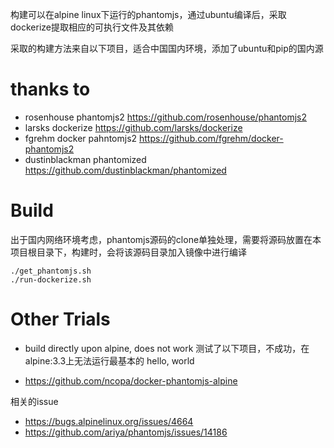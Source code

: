构建可以在alpine linux下运行的phantomjs，通过ubuntu编译后，采取dockerize提取相应的可执行文件及其依赖

采取的构建方法来自以下项目，适合中国国内环境，添加了ubuntu和pip的国内源

# thanks to
* rosenhouse phantomjs2 https://github.com/rosenhouse/phantomjs2
* larsks dockerize https://github.com/larsks/dockerize 
* fgrehm docker pahntomjs2 https://github.com/fgrehm/docker-phantomjs2
* dustinblackman phantomized https://github.com/dustinblackman/phantomized

# Build
出于国内网络环境考虑，phantomjs源码的clone单独处理，需要将源码放置在本项目根目录下，构建时，会将该源码目录加入镜像中进行编译

```
./get_phantomjs.sh
./run-dockerize.sh
```

# Other Trials
* build directly upon alpine, does not work
测试了以下项目，不成功，在alpine:3.3上无法运行最基本的 hello, world
- https://github.com/ncopa/docker-phantomjs-alpine

相关的issue
- https://bugs.alpinelinux.org/issues/4664
- https://github.com/ariya/phantomjs/issues/14186


